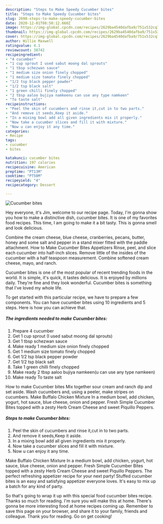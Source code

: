```yaml
---
description: "Steps to Make Speedy Cucumber bites"
title: "Steps to Make Speedy Cucumber bites"
slug: 2698-steps-to-make-speedy-cucumber-bites
date: 2020-12-01T08:50:12.660Z
image: https://img-global.cpcdn.com/recipes/2629ba4540dafba9/751x532cq70/cucumber-bites-recipe-main-photo.jpg
thumbnail: https://img-global.cpcdn.com/recipes/2629ba4540dafba9/751x532cq70/cucumber-bites-recipe-main-photo.jpg
cover: https://img-global.cpcdn.com/recipes/2629ba4540dafba9/751x532cq70/cucumber-bites-recipe-main-photo.jpg
author: Willie Maxwell
ratingvalue: 4.1
reviewcount: 38742
recipeingredient:
- "4 cucumber"
- "1 cup sprout I used sabut moong dal sprouts"
- "1 tbsp schezwan sauce"
- "1 medium size onion finely chopped"
- "1 medium size tomato finely chopped"
- "1/2 tsp black pepper powder"
- "1/2 tsp black salt"
- "1 green chilli finely chopped"
- "2 tbsp aaloo bujiya namkeenu can use any type namkeen"
- "To taste salt"
recipeinstructions:
- "Peel the skin of cucumbers and rinse it,cut in to two parts."
- "And remove it seeds,Keep it aside."
- "In a mixing bowl add all given ingredients mix it properly."
- "Now take a cucumber slices and fill it with mixture."
- "Now u can enjoy it any time."
categories:
- Recipe
tags:
- cucumber
- bites

katakunci: cucumber bites 
nutrition: 197 calories
recipecuisine: American
preptime: "PT13M"
cooktime: "PT50M"
recipeyield: "4"
recipecategory: Dessert

---
```



![Cucumber bites](https://img-global.cpcdn.com/recipes/2629ba4540dafba9/751x532cq70/cucumber-bites-recipe-main-photo.jpg)

Hey everyone, it's Jim, welcome to our recipe page. Today, I'm gonna show you how to make a distinctive dish, cucumber bites. It is one of my favorites food recipes. This time, I am going to make it a bit tasty. This is gonna smell and look delicious.

Combine the cream cheese, blue cheese, cranberries, pecans, butter, honey and some salt and pepper in a stand mixer fitted with the paddle attachment. How to Make Cucumber Bites Appetizers Rinse, peel, and slice each cucumber into half-inch slices. Remove little of the insides of the cucumber with a half teaspoon measurement. Combine softened cream cheese, mayo, and ranch.

Cucumber bites is one of the most popular of recent trending foods in the world. It is simple, it's quick, it tastes delicious. It is enjoyed by millions daily. They're fine and they look wonderful. Cucumber bites is something that I've loved my whole life.


To get started with this particular recipe, we have to prepare a few components. You can have cucumber bites using 10 ingredients and 5 steps. Here is how you can achieve that.

<!--inarticleads1-->

##### The ingredients needed to make Cucumber bites:

1. Prepare 4 cucumber
1. Get 1 cup sprout (I used sabut moong dal sprouts)
1. Get 1 tbsp schezwan sauce
1. Make ready 1 medium size onion finely chopped
1. Get 1 medium size tomato finely chopped
1. Get 1/2 tsp black pepper powder
1. Get 1/2 tsp black salt
1. Take 1 green chilli finely chopped
1. Make ready 2 tbsp aaloo bujiya namkeen(u can use any type namkeen)
1. Make ready To taste salt


How to make Cucumber bites Mix together sour cream and ranch dip and set aside. Wash cucumbers and, using a peeler, make stripes on cucumbers. Make Buffalo Chicken Mixture In a medium bowl, add chicken, yogurt, hot sauce, blue cheese, onion and pepper. Fresh Simple Cucumber Bites topped with a zesty Herb Cream Cheese and sweet Piquillo Peppers. 

<!--inarticleads2-->

##### Steps to make Cucumber bites:

1. Peel the skin of cucumbers and rinse it,cut in to two parts.
1. And remove it seeds,Keep it aside.
1. In a mixing bowl add all given ingredients mix it properly.
1. Now take a cucumber slices and fill it with mixture.
1. Now u can enjoy it any time.


Make Buffalo Chicken Mixture In a medium bowl, add chicken, yogurt, hot sauce, blue cheese, onion and pepper. Fresh Simple Cucumber Bites topped with a zesty Herb Cream Cheese and sweet Piquillo Peppers. The perfect refreshing appetizer recipe for your next party! Stuffed cucumber bites is an easy and satisfying appetizer everyone loves. It&#39;s easy to mix up a batch for any kind of party. 

So that's going to wrap it up with this special food cucumber bites recipe. Thanks so much for reading. I'm sure you will make this at home. There's gonna be more interesting food at home recipes coming up. Remember to save this page on your browser, and share it to your family, friends and colleague. Thank you for reading. Go on get cooking!
